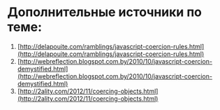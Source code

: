 # Дополнительные источники по теме:

1. [http://delapouite.com/ramblings/javascript-coercion-rules.html](http://delapouite.com/ramblings/javascript-coercion-rules.html)
2. [http://webreflection.blogspot.com.by/2010/10/javascript-coercion-demystified.html](http://webreflection.blogspot.com.by/2010/10/javascript-coercion-demystified.html)
3. [http://2ality.com/2012/11/coercing-objects.html](http://2ality.com/2012/11/coercing-objects.html)



